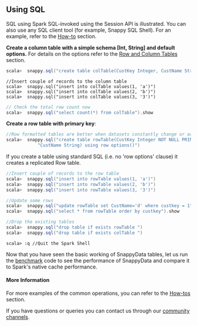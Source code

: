 <a id="getting-started-using-sql"></a> 
## Using SQL

SQL using Spark SQL-invoked using the Session API is illustrated. You can also use any SQL client tool (for example, Snappy SQL Shell). For an example, refer to the [How-to](../howto.md#howto-snappyShell) section.

**Create a column table with a simple schema [Int, String] and default options.**
For details on the options refer to the [Row and Column Tables](../programming_guide.md#tables-in-snappydata) section.
```scala
scala>  snappy.sql("create table colTable(CustKey Integer, CustName String) using column options()")
```

```
//Insert couple of records to the column table
scala>  snappy.sql("insert into colTable values(1, 'a')")
scala>  snappy.sql("insert into colTable values(2, 'b')")
scala>  snappy.sql("insert into colTable values(3, '3')")
```

```scala
// Check the total row count now
scala>  snappy.sql("select count(*) from colTable").show
```

**Create a row table with primary key**:

```scala
//Row formatted tables are better when datasets constantly change or access is selective (like based on a key).
scala>  snappy.sql("create table rowTable(CustKey Integer NOT NULL PRIMARY KEY, " +
            "CustName String) using row options()")
```
If you create a table using standard SQL (i.e. no 'row options' clause) it creates a replicated Row table.
 
```scala
//Insert couple of records to the row table
scala>  snappy.sql("insert into rowTable values(1, 'a')")
scala>  snappy.sql("insert into rowTable values(2, 'b')")
scala>  snappy.sql("insert into rowTable values(3, '3')")
```

```scala
//Update some rows
scala>  snappy.sql("update rowTable set CustName='d' where custkey = 1")
scala>  snappy.sql("select * from rowTable order by custkey").show
```


```scala
//Drop the existing tables
scala>  snappy.sql("drop table if exists rowTable ")
scala>  snappy.sql("drop table if exists colTable ")
```

```
scala> :q //Quit the Spark Shell
```

Now that you have seen the basic working of SnappyData tables, let us run the [benchmark](#start_benchmark) code to see the performance of SnappyData and compare it to Spark's native cache performance.

#### More Information

For more examples of the common operations, you can refer to the [How-tos](../howto.md) section. 

If you have questions or queries you can contact us through our [community channels](../techsupport.md#community).
